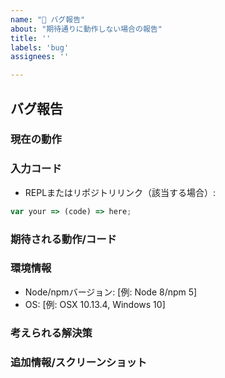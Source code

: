 ```yaml
---
name: "🐛 バグ報告"
about: "期待通りに動作しない場合の報告"
title: ''
labels: 'bug'
assignees: ''

---
```


## バグ報告

### 現在の動作
<!--- 期待通りに動作しない内容を簡潔に説明してください。 -->

### 入力コード
- REPLまたはリポジトリリンク（該当する場合）:

```js
var your => (code) => here;
```

### 期待される動作/コード
<!--- 期待していた動作（またはコード）を簡潔に説明してください。 -->


### 環境情報
- Node/npmバージョン: [例: Node 8/npm 5]
- OS: [例: OSX 10.13.4, Windows 10]

### 考えられる解決策
<!--- バグの修正方法について提案がある場合のみ記入してください -->

### 追加情報/スクリーンショット
<!--- 問題に関するその他の情報をここに追加してください。該当する場合は、説明を助けるためにスクリーンショットを追加してください。  -->